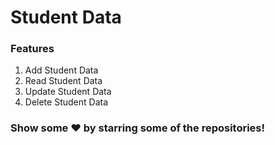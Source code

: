 # Student Data 

### Features
1. Add Student Data
2. Read Student Data
3. Update Student Data
3. Delete Student Data

### Show some ❤️ by starring some of the repositories!
